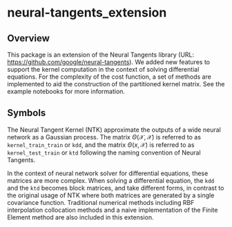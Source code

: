 # neural-tangents_extension


## Overview


This package is an extension of the Neural Tangents library (URL: https://github.com/google/neural-tangents). We added new features to support the kernel computation in the context of solving differential equations. For the complexity of the cost function, a set of methods are implemented to aid the construction of the partitioned kernel matrix. See the example notebooks for more information.


## Symbols


The Neural Tangent Kernel (NTK) approximate the outputs of a wide neural network as a Gaussian process.
The matrix $\Theta(\mathcal X,\mathcal X)$ is referred to as `kernel_train_train` or `kdd`, and the matrix $\Theta(x,\mathcal X)$ is referred to as `kernel_test_train` or `ktd` following the naming convention of Neural Tangents.


In the context of neural network solver for differential equations, these matrices are more complex. When solving a differential equation, the `kdd` and the `ktd` becomes block matrices, and take different forms, in contrast to the original usage of NTK where both matrices are generated by a single covariance function. Traditional numerical methods including RBF interpolation collocation methods and a naive implementation of the Finite Element method are also included in this extension.